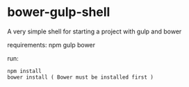 # bower-gulp-shell

A very simple shell for starting a project with gulp and bower

requirements:
npm
gulp
bower

run:
```
npm install
bower install ( Bower must be installed first )
```
